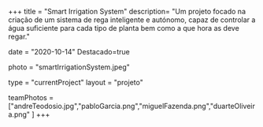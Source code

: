 +++
title = "Smart Irrigation System"
description= "Um projeto focado na criação de um sistema de rega inteligente e autónomo, capaz de controlar a água suficiente para cada tipo de planta bem como a que hora as deve regar." 

date = "2020-10-14" 
Destacado=true 

photo = "smartIrrigationSystem.jpeg" 

type = "currentProject" 
layout = "projeto" 

teamPhotos = ["andreTeodosio.jpg","pabloGarcia.png","miguelFazenda.png","duarteOliveira.png" ] 
+++